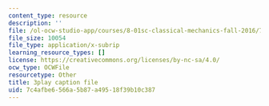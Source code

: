 ```yaml
---
content_type: resource
description: ''
file: /ol-ocw-studio-app/courses/8-01sc-classical-mechanics-fall-2016/7c4afbe6566a5b87a49518f39b10c387_Cslq_ZYdYwE.vtt
file_size: 10054
file_type: application/x-subrip
learning_resource_types: []
license: https://creativecommons.org/licenses/by-nc-sa/4.0/
ocw_type: OCWFile
resourcetype: Other
title: 3play caption file
uid: 7c4afbe6-566a-5b87-a495-18f39b10c387
---
```

